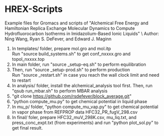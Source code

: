# HREX-Scripts
 Example files for Gromacs and scripts of "Alchemical Free Energy and Hamiltonian Replica Exchange Molecular Dynamics to Compute Hydrofluorocarbon Isotherms in Imidazolium-Based Ionic Liquids" \ 
 Author: Ning Wang, Ryan S. DeFever, and Edward J. Maginn
 1. In templates/ folder, prepare mol.gro and mol.itp \
    Run "source build_systems.sh" to get conf_nxxxx.gro and topol_nxxxx.top
 2. In main folder, run "source _setup-eq.sh" to perform equilibration 
 3. Then, run "source _setup-prod.sh" to perform production \
    Run "source _restart.sh" in case you reach the wall clock limit and need to restart 
 4. In analysis/ folder, install the alchemical_analysis tool first. 
    Then, run "qsub run_mbar.sh" to perform MBAR analysis
 5. "git clone https://github.com/rsdefever/block_average.git"
 6. "python compute_mu.py" to get chemical potential in liquid phase
 7. In mu_p/ folder, "python compute_mu_vap.py" to get chemical potential in vapor phase from REFPROP data HFC32_PR_fugV_298.csv
 8. In final/ foler, prepare HFC32_muV_298K.csv, mu_liq.txt, and press_conc_expt.txt (from experiments) and run "python plot_sol.py" to get final result.
 
